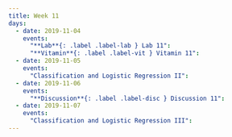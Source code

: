 ```yaml
---
title: Week 11
days:
  - date: 2019-11-04
    events:
      "**Lab**{: .label .label-lab } Lab 11":
      "**Vitamin**{: .label .label-vit } Vitamin 11":
  - date: 2019-11-05
    events:
      "Classification and Logistic Regression II":
  - date: 2019-11-06
    events:
      "**Discussion**{: .label .label-disc } Discussion 11":
  - date: 2019-11-07
    events:
      "Classification and Logistic Regression III":
---
```

